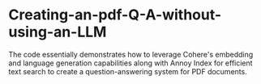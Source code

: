 # Creating-an-pdf-Q-A-without-using-an-LLM
The code essentially demonstrates how to leverage Cohere's embedding and language generation capabilities along with Annoy Index for efficient text search to create a question-answering system for PDF documents.
